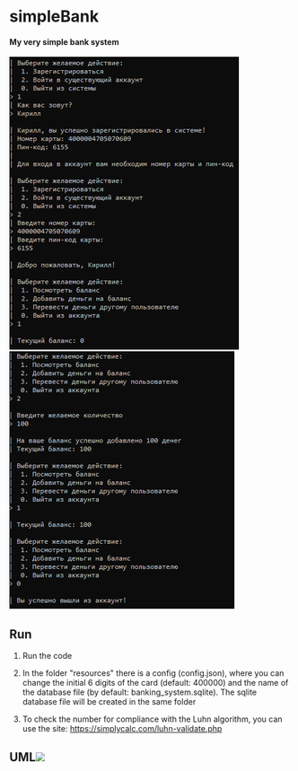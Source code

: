 # simpleBank
#### My very simple bank system
![img.png](img.png)
![img_1.png](img_1.png)

## Run
1. Run the code

2. In the folder "resources" there is a config (config.json),
   where you can change the initial 6 digits of the card (default: 400000)
   and the name of the database file (by default: banking_system.sqlite).
   The sqlite database file will be created in the same folder

3. To check the number for compliance with the Luhn algorithm,
   you can use the site: https://simplycalc.com/luhn-validate.php

## UML![](../../Downloads/simpleBank.png)
